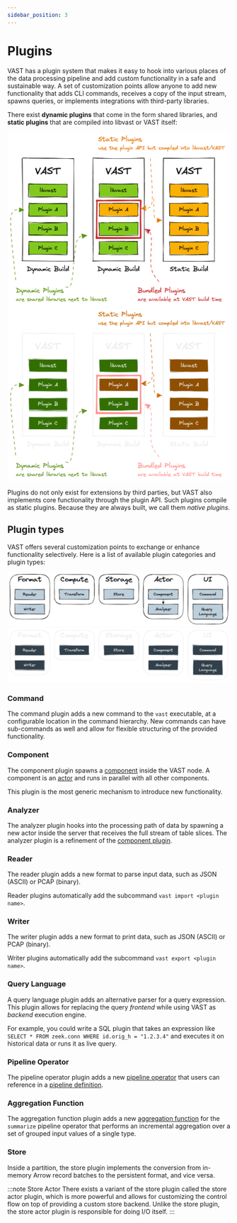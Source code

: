 ```yaml
---
sidebar_position: 3
---
```


# Plugins

VAST has a plugin system that makes it easy to hook into various places of
the data processing pipeline and add custom functionality in a safe and
sustainable way. A set of customization points allow anyone to add new
functionality that adds CLI commands, receives a copy of the input stream,
spawns queries, or implements integrations with third-party libraries.

There exist **dynamic plugins** that come in the form shared libraries, and
**static plugins** that are compiled into libvast or VAST itself:

![Plugins](/img/plugins.light.png#gh-light-mode-only)
![Plugins](/img/plugins.dark.png#gh-dark-mode-only)

Plugins do not only exist for extensions by third parties, but VAST also
implements core functionality through the plugin API. Such plugins compile as
static plugins. Because they are always built, we call them *native plugins*.

## Plugin types

VAST offers several customization points to exchange or enhance functionality
selectively. Here is a list of available plugin categories and plugin types:

![Plugin types](/img/plugin-types.light.png#gh-light-mode-only)
![Plugin types](/img/plugin-types.dark.png#gh-dark-mode-only)

### Command

The command plugin adds a new command to the `vast` executable, at a configurable
location in the command hierarchy. New commands can have sub-commands as well
and allow for flexible structuring of the provided functionality.

### Component

The component plugin spawns a [component](components) inside the VAST node. A
component is an [actor](actor-model) and runs in parallel with all other
components.

This plugin is the most generic mechanism to introduce new functionality.

### Analyzer

The analyzer plugin hooks into the processing path of data by spawning a new
actor inside the server that receives the full stream of table slices. The
analyzer plugin is a refinement of the [component plugin](#component).

### Reader

The reader plugin adds a new format to parse input data, such as JSON (ASCII) or
PCAP (binary).

Reader plugins automatically add the subcommand `vast import <plugin name>`.

### Writer

The writer plugin adds a new format to print data, such as JSON (ASCII) or PCAP
(binary).

Writer plugins automatically add the subcommand `vast export <plugin name>`.

### Query Language

A query language plugin adds an alternative parser for a query expression. This
plugin allows for replacing the query *frontend* while using VAST as *backend*
execution engine.

For example, you could write a SQL plugin that takes an expression like
`SELECT * FROM zeek.conn WHERE id.orig_h = "1.2.3.4"` and executes it on
historical data or runs it as live query.

### Pipeline Operator

The pipeline operator plugin adds a new [pipeline
operator](/docs/understand-vast/query-language/operators) that users can
reference in a [pipeline
definition](/docs/understand-vast/query-language/pipelines).

### Aggregation Function

The aggregation function plugin adds a new [aggregation
function](/docs/understand-vast/query-language/operators/summarize#aggregate-functions)
for the `summarize` pipeline operator that performs an incremental aggregation
over a set of grouped input values of a single type.

### Store

Inside a partition, the store plugin implements the conversion from in-memory
Arrow record batches to the persistent format, and vice versa.

:::note Store Actor
There exists a variant of the store plugin called the store actor plugin, which
is more powerful and allows for customizing the control flow on top of providing
a custom store backend. Unlike the store plugin, the store actor plugin is
responsible for doing I/O itself.
:::
